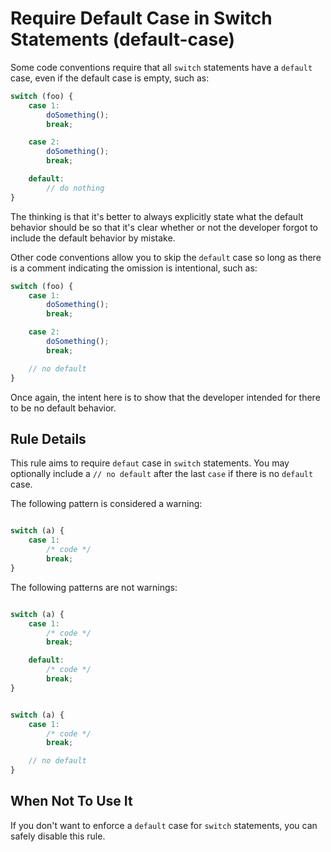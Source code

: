 # Require Default Case in Switch Statements (default-case)

Some code conventions require that all `switch` statements have a `default` case, even if the default case is empty, such as:

```js
switch (foo) {
    case 1:
        doSomething();
        break;

    case 2:
        doSomething();
        break;

    default:
        // do nothing
}
```

The thinking is that it's better to always explicitly state what the default behavior should be so that it's clear whether or not the developer forgot to include the default behavior by mistake.

Other code conventions allow you to skip the `default` case so long as there is a comment indicating the omission is intentional, such as:

```js
switch (foo) {
    case 1:
        doSomething();
        break;

    case 2:
        doSomething();
        break;

    // no default
}
```

Once again, the intent here is to show that the developer intended for there to be no default behavior.

## Rule Details

This rule aims to require `defaut` case in `switch` statements. You may optionally include a `// no default` after the last `case` if there is no `default` case.

The following pattern is considered a warning:

```js

switch (a) {
    case 1:
        /* code */
        break;
}

```

The following patterns are not warnings:

```js

switch (a) {
    case 1:
        /* code */
        break;

    default:
        /* code */
        break;
}

```

```js

switch (a) {
    case 1:
        /* code */
        break;

    // no default
}

```


## When Not To Use It

If you don't want to enforce a `default` case for `switch` statements, you can safely disable this rule.

